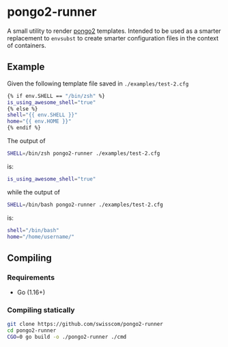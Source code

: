 # pongo2-runner

A small utility to render [pongo2](https://github.com/flosch/pongo2)
templates. Intended to be used as a smarter replacement to `envsubst` 
to create smarter configuration files in the context
of containers.

## Example

Given the following template file saved in `./examples/test-2.cfg`
```sh
{% if env.SHELL == "/bin/zsh" %}
is_using_awesome_shell="true"
{% else %}
shell="{{ env.SHELL }}"
home="{{ env.HOME }}"
{% endif %}
```

The output of
```sh
SHELL=/bin/zsh pongo2-runner ./examples/test-2.cfg
```

is:

```sh
is_using_awesome_shell="true"
```

while the output of
```sh
SHELL=/bin/bash pongo2-runner ./examples/test-2.cfg
```

is:
```sh
shell="/bin/bash"
home="/home/username/"
```

## Compiling

### Requirements

- Go (1.16+)

### Compiling statically

```bash
git clone https://github.com/swisscom/pongo2-runner
cd pongo2-runner
CGO=0 go build -o ./pongo2-runner ./cmd
```